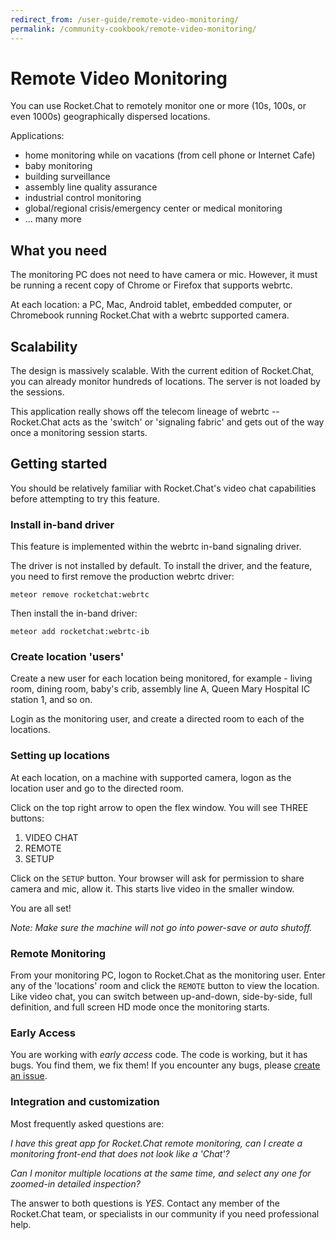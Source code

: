 ```yaml
---
redirect_from: /user-guide/remote-video-monitoring/
permalink: /community-cookbook/remote-video-monitoring/
---
```


# Remote Video Monitoring

You can use Rocket.Chat to remotely monitor one or more (10s, 100s, or even 1000s) geographically dispersed locations.

Applications:

- home monitoring while on vacations (from cell phone or Internet Cafe)
- baby monitoring
- building surveillance
- assembly line quality assurance
- industrial control monitoring
- global/regional crisis/emergency center or medical monitoring
- ... many more

## What you need

The monitoring PC does not need to have camera or mic.  However, it must be running a recent copy of Chrome or Firefox that supports webrtc.

At each location:  a PC, Mac, Android tablet, embedded computer, or Chromebook running Rocket.Chat with a webrtc supported camera.

## Scalability

The design is massively scalable.   With the current edition of Rocket.Chat, you can already monitor hundreds of locations.   The server is not loaded by the sessions.

This application really shows off the telecom lineage of webrtc -- Rocket.Chat acts as the 'switch' or 'signaling fabric' and gets out of the way once a monitoring session starts.

## Getting started

You should be relatively familiar with Rocket.Chat's video chat capabilities before attempting to try this feature.

### Install in-band driver

This feature is implemented within the webrtc in-band signaling driver.

The driver is not installed by default.  To install the driver, and the feature, you need to first remove the production webrtc driver:

`meteor remove rocketchat:webrtc`

Then install the in-band driver:

`meteor add rocketchat:webrtc-ib`

### Create location 'users'

Create a new user for each location being monitored, for example - living room, dining room, baby's crib, assembly line A, Queen Mary Hospital IC station 1, and so on.

Login as the monitoring user, and create a directed room to each of the locations.

### Setting up locations

At each location, on a machine with supported camera, logon as the location user and go to the directed room.

Click on the top right arrow to open the flex window.   You will see THREE buttons:

1. VIDEO CHAT
2. REMOTE
3. SETUP

Click on the `SETUP` button. Your browser will ask for permission to share camera and mic, allow it. This starts live video in the smaller window.

You are all set!

_Note: Make sure the machine will not go into power-save or auto shutoff._

### Remote Monitoring

From your monitoring PC, logon to Rocket.Chat as the monitoring user.  Enter any of the 'locations' room and click the `REMOTE` button to view the location.   Like video chat, you can switch between up-and-down, side-by-side, full definition, and full screen HD mode once the monitoring starts.

### Early Access

You are working with _early access_ code.  The code is working, but it has bugs.  You find them, we fix them!   If you encounter any bugs, please [create an issue](https://github.com/RocketChat/Rocket.Chat/issues/new).

### Integration and customization

Most frequently asked questions are:

_I have this great app for Rocket.Chat remote monitoring, can I create a monitoring front-end that does not look like a 'Chat'?_

_Can I monitor multiple locations at the same time, and select any one for zoomed-in detailed inspection?_

The answer to both questions is _YES_.   Contact any member of the Rocket.Chat team, or specialists in our community if you need professional help.
